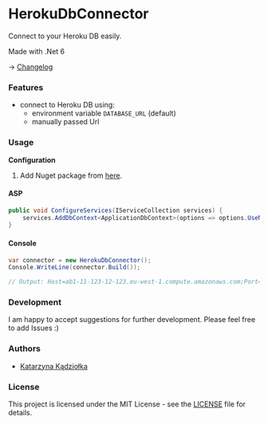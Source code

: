# HerokuDbConnector

Connect to your Heroku DB easily.

Made with .Net 6

-> [Changelog](https://github.com/Katarzyna-Kadziolka/HerokuDbConnector/blob/main/CHANGELOG.md)

### Features
- connect to Heroku DB using:
  - environment variable `DATABASE_URL` (default)
  - manually passed Url

### Usage
**Configuration**

1. Add Nuget package from [here]().

#### ASP

```csharp
public void ConfigureServices(IServiceCollection services) {
    services.AddDbContext<ApplicationDbContext>(options => options.UseNpgsql(new HerokuDbConnector().Build()));
}
```

#### Console

```csharp
var connector = new HerokuDbConnector();
Console.WriteLine(connector.Build());

// Output: Host=ab1-11-123-12-123.eu-west-1.compute.amazonaws.com;Port=1234;Username=aaaaaaaaaaaaaa;Password=000000000000000000000000000000aaaaaaaaaaaaaaaaaaaaaaaaaaaaaaaaaa;Database=aaaaaaaaaaaaaa;SSL Mode=Require;Trust Server Certificate=True 
```

### Development
I am happy to accept suggestions for further development. Please feel free to add Issues :)

### Authors
- [Katarzyna Kądziołka](https://github.com/Katarzyna-Kadziolka)

### License
This project is licensed under the MIT License - see the [LICENSE](https://raw.githubusercontent.com/Katarzyna-Kadziolka/HerokuDbConnector/main/LICENSE) file for details.
